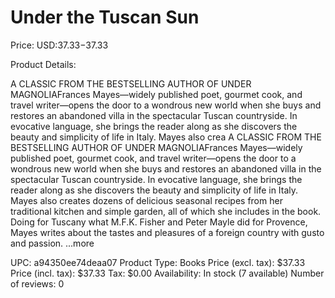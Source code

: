 # Under the Tuscan Sun

Price: USD:$37.33-$37.33

Product Details:

A CLASSIC FROM THE BESTSELLING AUTHOR OF UNDER MAGNOLIAFrances Mayes—widely published poet, gourmet cook, and travel writer—opens the door to a wondrous new world when she buys and restores an abandoned villa in the spectacular Tuscan countryside. In evocative language, she brings the reader along as she discovers the beauty and simplicity of life in Italy. Mayes also crea A CLASSIC FROM THE BESTSELLING AUTHOR OF UNDER MAGNOLIAFrances Mayes—widely published poet, gourmet cook, and travel writer—opens the door to a wondrous new world when she buys and restores an abandoned villa in the spectacular Tuscan countryside. In evocative language, she brings the reader along as she discovers the beauty and simplicity of life in Italy. Mayes also creates dozens of delicious seasonal recipes from her traditional kitchen and simple garden, all of which she includes in the book. Doing for Tuscany what M.F.K. Fisher and Peter Mayle did for Provence, Mayes writes about the tastes and pleasures of a foreign country with gusto and passion. ...more

UPC: a94350ee74deaa07
Product Type: Books
Price (excl. tax): $37.33
Price (incl. tax): $37.33
Tax: $0.00
Availability: In stock (7 available)
Number of reviews: 0